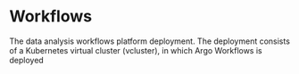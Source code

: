 # Workflows

The data analysis workflows platform deployment. The deployment consists of a Kubernetes virtual cluster (vcluster), in which Argo Workflows is deployed
